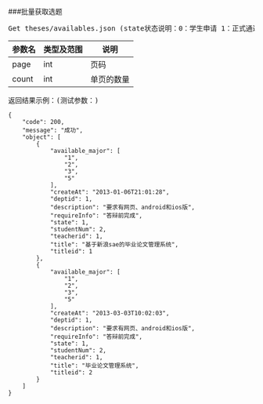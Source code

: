 ###批量获取选题
<pre>
Get theses/availables.json (state状态说明：0：学生申请 1：正式通过的选题 2：老师审核通过的选题)
</pre>
参数名      |类型及范围      |说明
---    		|---				|---- 
page |int |页码
count |int |单页的数量
<pre>
返回结果示例：(测试参数：)
<code>
{
    "code": 200,
    "message": "成功",
    "object": [
        {
            "available_major": [
                "1",
                "2",
                "3",
                "5"
            ],
            "createAt": "2013-01-06T21:01:28",
            "deptid": 1,
            "description": "要求有网页、android和ios版",
            "requireInfo": "答辩前完成",
            "state": 1,
            "studentNum": 2,
            "teacherid": 1,
            "title": "基于新浪sae的毕业论文管理系统",
            "titleid": 1
        },
        {
            "available_major": [
                "1",
                "2",
                "3",
                "5"
            ],
            "createAt": "2013-03-03T10:02:03",
            "deptid": 1,
            "description": "要求有网页、android和ios版",
            "requireInfo": "答辩前完成",
            "state": 1,
            "studentNum": 2,
            "teacherid": 1,
            "title": "毕业论文管理系统",
            "titleid": 2
        }
    ]
}
</code>
</pre>

